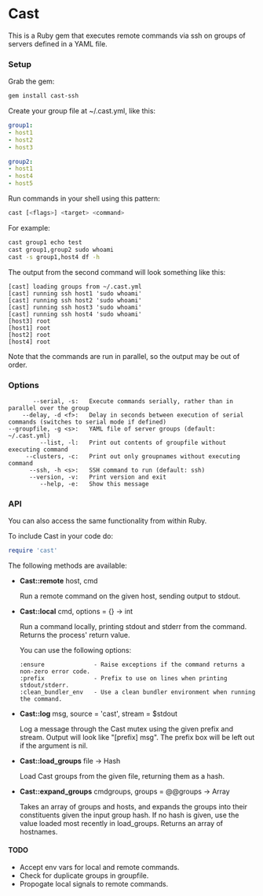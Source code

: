 # Cast

This is a Ruby gem that executes remote commands via ssh on groups of servers defined in a YAML file.

### Setup

Grab the gem:

```bash
gem install cast-ssh
```

Create your group file at ~/.cast.yml, like this:

```yaml
group1:
- host1
- host2
- host3

group2:
- host1
- host4
- host5
```

Run commands in your shell using this pattern:
```bash
cast [<flags>] <target> <command>
```

For example:
```bash
cast group1 echo test
cast group1,group2 sudo whoami
cast -s group1,host4 df -h
```

The output from the second command will look something like this:

```
[cast] loading groups from ~/.cast.yml
[cast] running ssh host1 'sudo whoami'
[cast] running ssh host2 'sudo whoami'
[cast] running ssh host3 'sudo whoami'
[cast] running ssh host4 'sudo whoami'
[host3] root
[host1] root
[host2] root
[host4] root
```

Note that the commands are run in parallel, so the output may be out of order.

### Options

           --serial, -s:   Execute commands serially, rather than in parallel over the group
        --delay, -d <f>:   Delay in seconds between execution of serial commands (switches to serial mode if defined)
    --groupfile, -g <s>:   YAML file of server groups (default: ~/.cast.yml)
             --list, -l:   Print out contents of groupfile without executing command
         --clusters, -c:   Print out only groupnames without executing command
          --ssh, -h <s>:   SSH command to run (default: ssh)
          --version, -v:   Print version and exit
             --help, -e:   Show this message

### API

You can also access the same functionality from within Ruby.

To include Cast in your code do:
```ruby
require 'cast'
```

The following methods are available:

* __Cast::remote__ host, cmd

  Run a remote command on the given host, sending output to stdout.

* __Cast::local__ cmd, options = {} -> int

  Run a command locally, printing stdout and stderr from the command. Returns the process' return value.

  You can use the following options:
  ```
  :ensure              - Raise exceptions if the command returns a non-zero error code.
  :prefix              - Prefix to use on lines when printing stdout/stderr.
  :clean_bundler_env   - Use a clean bundler environment when running the command.
  ```

* __Cast::log__ msg, source = 'cast', stream = $stdout

  Log a message through the Cast mutex using the given prefix and stream. Output will look like "[prefix] msg". The prefix box will be left out if the argument is nil.

* __Cast::load_groups__ file -> Hash

  Load Cast groups from the given file, returning them as a hash.

* __Cast::expand_groups__ cmdgroups, groups = @@groups -> Array

  Takes an array of groups and hosts, and expands the groups into their constituents given the input group hash. If no hash is given, use the value loaded most recently in load_groups. Returns an array of hostnames.

#### TODO

* Accept env vars for local and remote commands.
* Check for duplicate groups in groupfile.
* Propogate local signals to remote commands.

